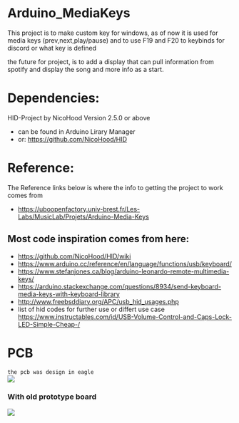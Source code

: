 # Arduino_MediaKeys
This project is to make custom key for windows, as of now it is used for media keys (prev,next,play/pause) and to use F19 and F20 to keybinds for discord or what key is defined

the future for project, is to add a display that can pull information from spotify and display the song and more info as a start. 

# Dependencies:
  HID-Project by NicoHood Version 2.5.0 or above
  - can be found in Arduino Lirary Manager
  - or: https://github.com/NicoHood/HID

# Reference:
  The Reference links below is where the info to getting the project to work comes from
  - https://uboopenfactory.univ-brest.fr/Les-Labs/MusicLab/Projets/Arduino-Media-Keys
   ## Most code inspiration comes from here:
  - https://github.com/NicoHood/HID/wiki
  - https://www.arduino.cc/reference/en/language/functions/usb/keyboard/
  - https://www.stefanjones.ca/blog/arduino-leonardo-remote-multimedia-keys/
  - https://arduino.stackexchange.com/questions/8934/send-keyboard-media-keys-with-keyboard-library
  - http://www.freebsddiary.org/APC/usb_hid_usages.php
  - list of hid codes for further use or differt use case
  https://www.instructables.com/id/USB-Volume-Control-and-Caps-Lock-LED-Simple-Cheap-/

# PCB 
```the pcb was design in eagle```  
![](images/image1.jpg)
### With old prototype board
![](images/image2.jpg)
